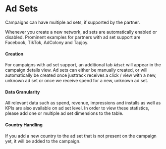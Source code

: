 # Ad Sets

Campaigns can have multiple ad sets, if supported by the partner.

Whenever you create a new network, ad sets are automatically enabled or disabled. Prominent examples for partners with ad set support are Facebook, TikTok, AdColony and Tapjoy.

#### Creation

For campaigns with ad set support, an additional tab `Adset` will appear in the campaign details view. Ad sets can either be manually created, or will automatically be created once justtrack receives a click / view with a new, unknown ad set or once we receive spend for a new, unknown ad set.

#### Data Granularity

All relevant data such as spend, revenue, impressions and installs as well as KPIs are also available on ad set level. In order to view these statistics, please add one or multiple ad set dimensions to the table.

#### Country Handling

If you add a new country to the ad set that is not present on the campaign yet, it will be added to the campaign.
